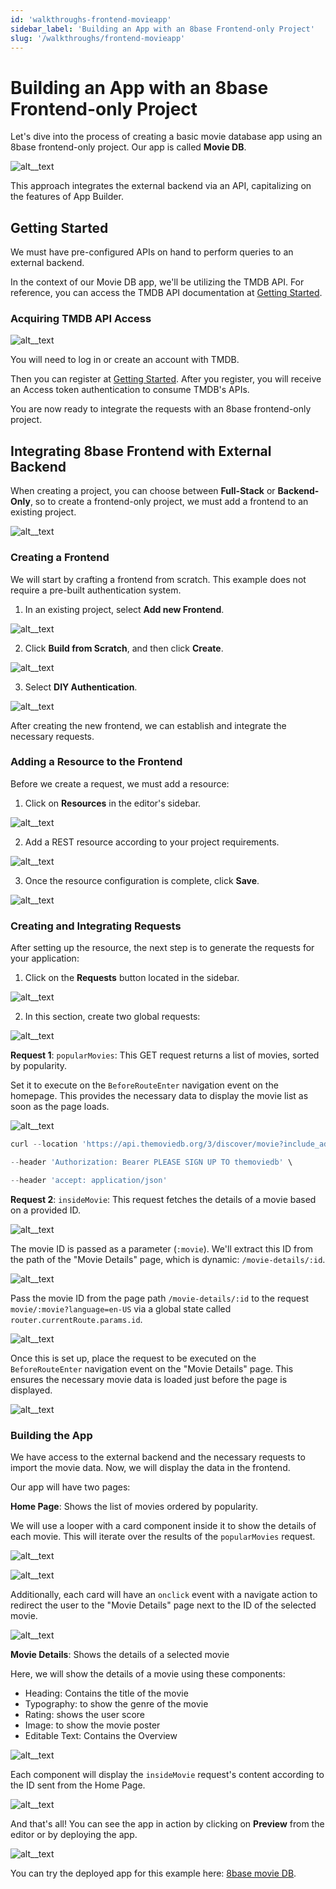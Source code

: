 ```yaml
---
id: 'walkthroughs-frontend-movieapp'
sidebar_label: 'Building an App with an 8base Frontend-only Project'
slug: '/walkthroughs/frontend-movieapp'
---
```

# Building an App with an 8base Frontend-only Project

Let's dive into the process of creating a basic movie database app using an 8base frontend-only project. Our app is called **Movie DB**.


![alt__text](_images/walkthrough-frontend-01.png )


This approach integrates the external backend via an API, capitalizing on the features of App Builder.

## Getting Started

We must have pre-configured APIs on hand to perform queries to an external backend. 

In the context of our Movie DB app, we'll be utilizing the TMDB API. For reference, you can access the TMDB API documentation at [Getting Started](https://developer.themoviedb.org/docs).

### Acquiring TMDB API Access


![alt__text](_images/walkthrough-frontend-02.png )


You will need to log in or create an account with TMDB. 

Then you can register at [Getting Started](https://developer.themoviedb.org/reference/intro/getting-started). After you register, you will receive an Access token authentication to consume TMDB's APIs.

You are now ready to integrate the requests with an 8base frontend-only project. 

## Integrating 8base Frontend with External Backend

When creating a project, you can choose between **Full-Stack** or **Backend-Only**, so to create a frontend-only project, we must add a frontend to an existing project.


![alt__text](_images/walkthrough-frontend-03.png )


### Creating a Frontend

We will start by crafting a frontend from scratch. This example does not require a pre-built authentication system.  



1. In an existing project, select **Add new Frontend**.


![alt__text](_images/walkthrough-frontend-04.png )




2. Click **Build from Scratch**, and then click **Create**.


![alt__text](_images/walkthrough-frontend-05.png )




3. Select **DIY Authentication**.


![alt__text](_images/walkthrough-frontend-06.png )


After creating the new frontend, we can establish and integrate the necessary requests.

### Adding a Resource to the Frontend

Before we create a request, we must add a resource:

1.  Click on **Resources** in the editor's sidebar.


![alt__text](_images/walkthrough-frontend-07.png )


2. Add a REST resource according to your project requirements.


![alt__text](_images/walkthrough-frontend-08.png )


3.  Once the resource configuration is complete, click **Save**.


![alt__text](_images/walkthrough-frontend-09.png )


### Creating and Integrating Requests

After setting up the resource, the next step is to generate the requests for your application:

1.  Click on the **Requests** button located in the sidebar.


![alt__text](_images/walkthrough-frontend-10.png )


    

2.  In this section, create two global requests:


![alt__text](_images/walkthrough-frontend-11.png )


    

**Request 1**: `popularMovies`: This GET request returns a list of movies, sorted by popularity. 

Set it to execute on the  `BeforeRouteEnter`  navigation event on the homepage. This provides the necessary data to display the movie list as soon as the page loads.


![alt__text](_images/walkthrough-frontend-12.png )


```javascript
curl --location 'https://api.themoviedb.org/3/discover/movie?include_adult=true&include_video=true&language=en-US&page=1&sort_by=popularity.desc' \

--header 'Authorization: Bearer PLEASE SIGN UP TO themoviedb' \

--header 'accept: application/json'
```

**Request 2**: `insideMovie`: This request fetches the details of a movie based on a provided ID. 


![alt__text](_images/walkthrough-frontend-13.png )


The movie ID is passed as a parameter (`:movie`). We'll extract this ID from the path of the "Movie Details" page, which is dynamic:  `/movie-details/:id`.


![alt__text](_images/walkthrough-frontend-14.png )


Pass the movie ID from the page path  `/movie-details/:id`  to the request  `movie/:movie?language=en-US`  via a global state called  `router.currentRoute.params.id`.


![alt__text](_images/walkthrough-frontend-15.png )


Once this is set up, place the request to be executed on the  `BeforeRouteEnter`  navigation event on the "Movie Details" page. This ensures the necessary movie data is loaded just before the page is displayed.


![alt__text](_images/walkthrough-frontend-16.png )


### Building the App

We have access to the external backend and the necessary requests to import the movie data. Now, we will display the data in the frontend.

Our app will have two pages:

 **Home Page**:  Shows the list of movies ordered by popularity.

We will use a looper with a card component inside it to show the details of each movie. This will iterate over the results of the `popularMovies` request.


![alt__text](_images/walkthrough-frontend-17.png )



![alt__text](_images/walkthrough-frontend-18.png )


 Additionally, each card will have an `onclick` event with a navigate action to redirect the user to the "Movie Details" page next to the ID of the selected movie.


![alt__text](_images/walkthrough-frontend-19.png )


**Movie Details**: Shows the details of a selected movie

Here, we will show the details of a movie using these components:
- Heading: Contains the title of the movie
- Typography: to show the genre of the movie
- Rating: shows the user score
- Image: to show the movie poster
- Editable Text: Contains the Overview

![alt__text](_images/walkthrough-frontend-20.png )



Each component will display the `insideMovie` request's content according to the ID sent from the Home Page.


![alt__text](_images/walkthrough-frontend-21.png )


And that's all! You can see the app in action by clicking on **Preview** from the editor or by deploying the app.


![alt__text](_images/walkthrough-frontend-22-moviedb.gif )


You can try the deployed app for this example here: [8base movie DB](https://clnxlvytk00l308k16vxe84iv.appbuilder.8base.com/). 
